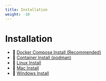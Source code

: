 ```yaml
---
title: Installation
weight: -10
---
```


# Installation
  * 🐳 [Docker Compose Install (Recommended)](docker_compose_install.md) 
  * 🦦 [Container Install (podman)](container_install.md) 
  * 🐧 [Linux Install](linux_install.md) 
  * 🍎 [Mac Install](mac_install.md) 
  * 💙 [Windows Install](windows_install.md) 